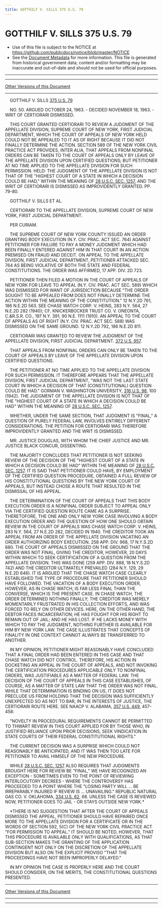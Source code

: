 ```yaml
---
title: GOTTHILF V. SILLS 375 U.S. 79
---
```


# GOTTHILF V. SILLS 375 U.S. 79

* Use of this file is subject to the NOTICE at https://github.com/publicdocs/notice/blob/master/NOTICE
* See the [Document Metadata](../../../index.md) for more information.
  This file is generated from historical government data; content and/or formatting may be inaccurate and out-of-date and should not be used for official purposes.

----------
----------

[Other Versions of this Document](https://publicdocs.github.io/go/links?ns=uslm-x&ref=%2Fus%2Fcourts%2Fscotus%2FusReporter%2F375%2F79)

----------

    GOTTHILF V. SILLS [375 U.S. 79][/us/courts/scotus/usReporter/375/79]

    NO. 50.  ARGUED OCTOBER 24, 1963.  - DECIDED NOVEMBER 18, 1963.  - WRIT OF CERTIORARI DISMISSED.

    THIS COURT GRANTED CERTIORARI TO REVIEW A JUDGMENT OF THE APPELLATE DIVISION, SUPREME COURT OF NEW YORK, FIRST JUDICIAL DEPARTMENT, WHICH THE COURT OF APPEALS OF NEW YORK HELD COULD NOT BE APPEALED TO IT AS OF RIGHT BECAUSE IT DID NOT FINALLY DETERMINE THE ACTION.  SECTION 589 OF THE NEW YORK CIVIL PRACTICE ACT PROVIDES, INTER ALIA, THAT APPEALS FROM NONFINAL ORDERS CAN BE TAKEN TO THE COURT OF APPEALS ONLY BY LEAVE OF THE APPELLATE DIVISION UPON CERTIFIED QUESTIONS; BUT PETITIONER AT NO TIME APPLIED TO THE APPELLATE DIVISION FOR SUCH PERMISSION.  HELD:  THE JUDGMENT OF THE APPELLATE DIVISION IS NOT THAT OF THE "HIGHEST COURT OF A STATE IN WHICH A DECISION COULD BE HAD," WITHIN THE MEANING OF [28 U.S.C. SEC. 1257][/us/usc/t28/s1257], AND THE WRIT OF CERTIORARI IS DISMISSED AS IMPROVIDENTLY GRANTED.  PP. 79-80.

    GOTTHILF V. SILLS ET AL.

    CERTIORARI TO THE APPELLATE DIVISION, SUPREME COURT OF NEW YORK, FIRST JUDICIAL DEPARTMENT.

    PER CURIAM.

    THE SUPREME COURT OF NEW YORK COUNTY ISSUED AN ORDER GRANTING BODY EXECUTION (N.Y. CIV.  PRAC.  ACT SEC. 764) AGAINST PETITIONER FOR FAILURE TO PAY A MONEY JUDGMENT WHICH HAD BEEN FINALLY ENTERED AGAINST HIM IN THAT COURT IN AN ACTION PREMISED ON FRAUD AND DECEIT.  ON APPEAL TO THE APPELLATE DIVISION, FIRST JUDICIAL DEPARTMENT, PETITIONER ATTACKED SEC. 764 AS BEING VIOLATIVE OF BOTH THE STATE AND FEDERAL CONSTITUTIONS.  THE ORDER WAS AFFIRMED, 17 APP. DIV. 2D 723.

    PETITIONER THEN FILED A MOTION IN THE COURT OF APPEALS OF NEW YORK FOR LEAVE TO APPEAL (N.Y. CIV. PRAC.  ACT SEC. 589) WHICH WAS DISMISSED FOR WANT OF JURISDICTION BECAUSE "THE ORDER SOUGHT TO BE APPEALED FROM DOES NOT FINALLY DETERMINE THE ACTION WITHIN THE MEANING OF THE CONSTITUTION."  12 N.Y.2D 761, 186 N.E.2D 563.  SEE CHASE WATCH CORP. V. HEINS, 283 N.Y. 564, 27 N.E.2D 282 (1940); CF. KNICKERBOCKER TRUST CO. V. ONEONTA, C.&R.S.R. CO., 197 N.Y. 391, 90 N.E. 1111 (1910).  AN APPEAL TO THE COURT OF APPEALS AS OF RIGHT (N.Y. CIV.  PRAC.  ACT SEC. 588) WAS DISMISSED ON THE SAME GROUND.  12 N.Y.2D 792, 186 N.E.2D 811.

    CERTIORARI WAS GRANTED TO REVIEW THE JUDGMENT OF THE APPELLATE DIVISION, FIRST JUDICIAL DEPARTMENT.  [372 U.S. 957][/us/courts/scotus/usReporter/372/957].

    THAT APPEALS FROM NONFINAL ORDERS CAN ONLY BE TAKEN TO THE COURT OF APPEALS BY LEAVE OF THE APPELLATE DIVISION UPON CERTIFIED QUESTIONS.

    THE PETITIONER AT NO TIME APPLIED TO THE APPELLATE DIVISION FOR SUCH PERMISSION.  IT THEREFORE APPEARS THAT THE APPELLATE DIVISION, FIRST JUDICIAL DEPARTMENT, "WAS NOT THE LAST STATE COURT IN WHICH A DECISION OF THAT (CONSTITUTIONAL) QUESTION COULD BE HAD."  GORMAN V. WASHINGTON UNIVERSITY, [316 U.S. 98][/us/courts/scotus/usReporter/316/98], 100 (1942).  THE JUDGMENT OF THE APPELLATE DIVISION IS NOT THAT OF THE "HIGHEST COURT OF A STATE IN WHICH A DECISION COULD BE HAD" WITHIN THE MEANING OF [28 U.S.C. SEC. 1257][/us/usc/t28/s1257].

    WHETHER, UNDER THE SAME SECTION, THAT JUDGMENT IS "FINAL," A QUESTION OF PURELY FEDERAL LAW, INVOLVES ENTIRELY DIFFERENT CONSIDERATIONS.  THE PETITION FOR CERTIORARI WAS THEREFORE IMPROVIDENTLY GRANTED AND THE WRIT IS DISMISSED.

    MR. JUSTICE DOUGLAS, WITH WHOM THE CHIEF JUSTICE AND MR. JUSTICE BLACK CONCUR, DISSENTING.

    THE MAJORITY CONCLUDES THAT PETITIONER IS NOT SEEKING REVIEW OF THE DECISION OF THE "HIGHEST COURT OF A STATE IN WHICH A DECISION COULD BE HAD" WITHIN THE MEANING OF [28 U.S.C. SEC. 1257][/us/usc/t28/s1257].  IT IS SAID THAT PETITIONER COULD HAVE, BY EMPLOYMENT OF THE CERTIFIED QUESTION PROCEDURE, OBTAINED A FULL REVIEW OF HIS CONSTITUTIONAL QUESTIONS BY THE NEW YORK COURT OF APPEALS, BUT INSTEAD CHOSE A ROUTE THAT RESULTED IN THE DISMISSAL OF HIS APPEAL.

    THE DETERMINATION OF THE COURT OF APPEALS THAT THIS BODY EXECUTION ORDER IS A NONFINAL ORDER SUBJECT TO APPEAL ONLY VIA THE CERTIFIED QUESTION ROUTE CAME AS A SURPRISE.  THERETOFORE, THE ONE AND ONLY NEW YORK CASE INVOLVING A BODY EXECUTION ORDER AND THE QUESTION OF HOW ONE SHOULD OBTAIN REVIEW IN THE COURT OF APPEALS WAS CHASE WATCH CORP. V. HEINS, 283 N.Y. 564, 27 N.E.2D 282, DECIDED IN 1940.  THE CREDITOR TOOK AN APPEAL FROM AN ORDER OF THE APPELLATE DIVISION VACATING AN ORDER AUTHORIZING BODY EXECUTION.  258 APP. DIV. 968, 17 N.Y.S.2D 880.  THE COURT OF APPEALS DISMISSED ON THE GROUND THAT THE ORDER WAS NOT FINAL, GIVING THE CREDITOR, HOWEVER, 20 DAYS WITHIN WHICH TO SEEK CERTIFICATION OF A QUESTION FROM THE APPELLATE DIVISION.  THIS WAS DONE (259 APP. DIV. 888, 18 N.Y.S.2D 742) AND THE CREDITOR ULTIMATELY PREVAILED (284 N.Y. 129, 29 N.E.2D 646).  IT IS ARGUED THAT THE CHASE WATCH CASE CLEARLY ESTABLISHED THE TYPE OF PROCEDURE THAT PETITIONER SHOULD HAVE FOLLOWED.  THE VACATION OF A BODY EXECUTION ORDER, HOWEVER, AS IN CHASE WATCH, IS FAR LESS FINAL THAN THE CONVERSE, WHICH IS THE PRESENT CASE.  IN CHASE WATCH, THE ORDER DETERMINED NOTHING FINALLY; THE CREDITOR WAS MERELY MOMENTARILY FRUSTRATED IN HIS COLLECTION EFFORTS, AND WAS FORCED TO RELY ON OTHER DEVICES.  HERE, ON THE OTHER HAND, THE DEBTOR FACES INCARCERATION; HE HAS FOUGHT FOR HIS RIGHT TO REMAIN OUT OF JAIL; AND HE HAS LOST.  IF HE LACKS MONEY WITH WHICH TO PAY THE JUDGMENT, NOTHING FURTHER IS AVAILABLE FOR HIM BY NEW YORK LAW.  THE CASE ILLUSTRATES THAT CONCEPTS OF FINALITY IN ONE CONTEXT CANNOT ALWAYS BE TRANSFERRED TO ANOTHER.

    IN MY OPINION, PETITIONER MIGHT REASONABLY HAVE CONCLUDED THAT A FINAL ORDER HAD BEEN ENTERED IN THIS CASE AND THAT CHASE WATCH DID NOT CONTROL.  THEREFORE, HIS ACTION IN DOCKETING AN APPEAL IN THE COURT OF APPEALS, AND NOT INVOKING THE CERTIFICATION PROCEDURES APPLICABLE ONLY TO NONFINAL ORDERS, WAS JUSTIFIABLE AS A MATTER OF FEDERAL LAW.  THE DECISION OF THE COURT OF APPEALS IN THIS CASE ESTABLISHES, OF COURSE, AS A MATTER OF STATE LAW THAT THE ORDER WAS NOT FINAL.  WHILE THAT DETERMINATION IS BINDING ON US, IT DOES NOT PRECLUDE US FROM HOLDING THAT THE DECISION WAS SUFFICIENTLY UNEXPECTED SO AS NOT TO BAR, IN THE INTERESTS OF JUSTICE, THE CERTIORARI ROUTE HERE.  SEE NAACP V. ALABAMA, [357 U.S. 449][/us/courts/scotus/usReporter/357/449], 457-458:

    "NOVELTY IN PROCEDURAL REQUIREMENTS CANNOT BE PERMITTED TO THWART REVIEW IN THIS COURT APPLIED FOR BY THOSE WHO, IN JUSTIFIED RELIANCE UPON PRIOR DECISIONS, SEEK VINDICATION IN STATE COURTS OF THEIR FEDERAL CONSTITUTIONAL RIGHTS."

    THE CURRENT DECISION WAS A SURPRISE WHICH COULD NOT REASONABLY BE ANTICIPATED, AND IT WAS THEN TOO LATE FOR PETITIONER TO AVAIL HIMSELF OF THE NEW PROCEDURE.

    WHILE [28 U.S.C. SEC. 1257][/us/usc/t28/s1257] ALSO REQUIRES THAT JUDGMENTS BROUGHT HERE FOR REVIEW BE "FINAL," WE HAVE RECOGNIZED AN EXCEPTION - SOMETIMES EVEN TO THE POINT OF REVIEWING INTERLOCUTORY DECREES - WHERE THE CONTROVERSY HAS PROCEEDED TO A POINT WHERE THE "LOSING PARTY WILL  ...  BE IRREPARABLY INJURED IF REVIEW IS  ...  UNAVAILING."  REPUBLIC NATURAL GAS CO. V. OKLAHOMA, [334 U.S. 62][/us/courts/scotus/usReporter/334/62], 68.  UNLESS THE CASE IS REVIEWED NOW, PETITIONER GOES TO JAIL - OR STAYS OUTSIDE NEW YORK.\*

    \*THERE IS NO SUGGESTION THAT AFTER THE COURT OF APPEALS DISMISSED THE APPEAL, PETITIONER SHOULD HAVE REPAIRED ONCE MORE TO THE APPELLATE DIVISION FOR A CERTIFICATE OR IN THE WORDS OF SECTION 592, 5(C) OF THE NEW YORK CIVIL PRACTICE ACT "FOR PERMISSION TO APPEAL."  IT SHOULD BE NOTED, HOWEVER, THAT THIS PROCEDURE IS AVAILABLE ONLY WITH QUALIFICATIONS, AS THAT SUB-SECTION MAKES THE GRANTING OF THE APPLICATION CONTINGENT NOT ONLY ON THE DISCRETION OF THE APPELLATE DIVISION BUT ALSO ON THE EXPLICIT PROVISO "THAT THE PROCEEDINGS HAVE NOT BEEN IMPROPERLY DELAYED."

    IN MY OPINION THE CASE IS PROPERLY HERE AND THE COURT SHOULD CONSIDER, ON THE MERITS, THE CONSTITUTIONAL QUESTIONS PRESENTED.

----------

[Other Versions of this Document](https://publicdocs.github.io/go/links?ns=uslm-x&ref=%2Fus%2Fcourts%2Fscotus%2FusReporter%2F375%2F79)

----------
----------

[/us/courts/scotus/usReporter/375/79]: https://publicdocs.github.io/go/links?ns=uslm-x&ref=%2Fus%2Fcourts%2Fscotus%2FusReporter%2F375%2F79
[/us/usc/t28/s1257]: https://publicdocs.github.io/go/links?ns=uslm&ref=%2Fus%2Fusc%2Ft28%2Fs1257
[/us/courts/scotus/usReporter/372/957]: https://publicdocs.github.io/go/links?ns=uslm-x&ref=%2Fus%2Fcourts%2Fscotus%2FusReporter%2F372%2F957
[/us/courts/scotus/usReporter/316/98]: https://publicdocs.github.io/go/links?ns=uslm-x&ref=%2Fus%2Fcourts%2Fscotus%2FusReporter%2F316%2F98
[/us/usc/t28/s1257]: https://publicdocs.github.io/go/links?ns=uslm&ref=%2Fus%2Fusc%2Ft28%2Fs1257
[/us/usc/t28/s1257]: https://publicdocs.github.io/go/links?ns=uslm&ref=%2Fus%2Fusc%2Ft28%2Fs1257
[/us/courts/scotus/usReporter/357/449]: https://publicdocs.github.io/go/links?ns=uslm-x&ref=%2Fus%2Fcourts%2Fscotus%2FusReporter%2F357%2F449
[/us/usc/t28/s1257]: https://publicdocs.github.io/go/links?ns=uslm&ref=%2Fus%2Fusc%2Ft28%2Fs1257
[/us/courts/scotus/usReporter/334/62]: https://publicdocs.github.io/go/links?ns=uslm-x&ref=%2Fus%2Fcourts%2Fscotus%2FusReporter%2F334%2F62


